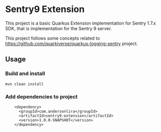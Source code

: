 # Sentry9 Extension
This project is a basic Quarkus Extension implementation for Sentry 1.7.x SDK, that is implementation for the Sentry 9 server.

This project follows some concepts related to https://github.com/quarkiverse/quarkus-logging-sentry project.

## Usage

### Build and install

```
mvn clean install
```

### Add dependencies to project

```
    <dependency>
      <groupId>com.andersonlira</groupId>
      <artifactId>sentry9-extension</artifactId>
      <version>1.0.0-SNAPSHOT</version>
    </dependency>
```




